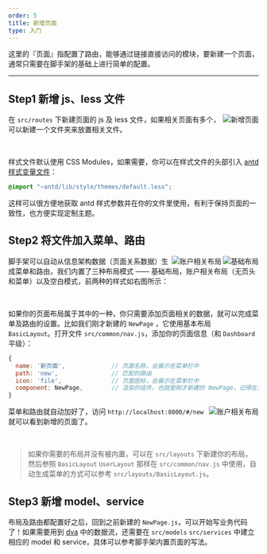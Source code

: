 ```yaml
---
order: 5
title: 新增页面
type: 入门
---
```


这里的『页面』指配置了路由，能够通过链接直接访问的模块，要新建一个页面，通常只需要在脚手架的基础上进行简单的配置。

---

## Step1 新增 js、less 文件

<img class="preview-img" align="right" alt="新增页面" src="https://gw.alipayobjects.com/zos/rmsportal/hjDyFTVOgRwDzAIHApMO.png">

在 `src/routes` 下新建页面的 js 及 less 文件，如果相关页面有多个，可以新建一个文件夹来放置相关文件。

<br />

样式文件默认使用 CSS Modules，如果需要，你可以在样式文件的头部引入 [antd 样式变量文件](https://github.com/ant-design/ant-design/blob/master/components/style/themes/default.less)：

```css
@import "~antd/lib/style/themes/default.less";
```

这样可以很方便地获取 antd 样式参数并在你的文件里使用，有利于保持页面的一致性，也方便实现定制主题。

## Step2 将文件加入菜单、路由

<img class="preview-img" align="right" alt="基础布局" src="https://gw.alipayobjects.com/zos/rmsportal/nIaDNgQvbSHOzNtLTuHB.png">

<img class="preview-img" align="right" alt="账户相关布局" src="https://gw.alipayobjects.com/zos/rmsportal/SxlaqGtdzMtEhFjMuuGx.png">

脚手架可以自动从信息架构数据（页面关系数据）生成菜单和路由，我们内置了三种布局模式 —— 基础布局，账户相关布局（无页头和菜单）以及空白模式，前两种的样式如右图所示：

<br />

如果你的页面布局属于其中的一种，你只需要添加页面相关的数据，就可以完成菜单及路由的设置。比如我们刚才新建的 `NewPage` ，它使用基本布局 `BasicLayout`。打开文件 `src/common/nav.js`，添加你的页面信息（和 `Dashboard` 平级）：

```js
{
  name: '新页面',             // 页面名称，会展示在菜单栏中
  path: 'new',               // 匹配的路由
  icon: 'file',              // 页面图标，会展示在菜单栏中
  component: NewPage,        // 渲染的组件，也就是刚才新建的 NewPage，记得在页头引入 `import NewPage from '../routes/NewPage';`
}
```

<img class="preview-img" align="right" alt="账户相关布局" src="https://gw.alipayobjects.com/zos/rmsportal/xZIqExWKhdnzDBjajnZg.png">

菜单和路由就自动加好了，访问 `http://localhost:8000/#/new` 就可以看到新增的页面了。

<br />

> 如果你需要的布局并没有被内置，可以在 `src/layouts` 下新建你的布局，然后参照 `BasicLayout` `UserLayout` 那样在 `src/common/nav.js` 中使用，自动生成菜单的方式可以参考 `src/layouts/BasicLayout.js`。

## Step3 新增 model、service

布局及路由都配置好之后，回到之前新建的 `NewPage.js`，可以开始写业务代码了！如果需要用到 [dva](https://github.com/dvajs/dva/) 中的数据流，还需要在 `src/models` `src/services` 中建立相应的 model 和 service，具体可以参考脚手架内置页面的写法。


